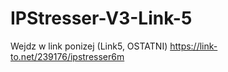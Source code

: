 # IPStresser-V3-Link-5
Wejdz w link ponizej (Link5, OSTATNI)
https://link-to.net/239176/ipstresser6m
